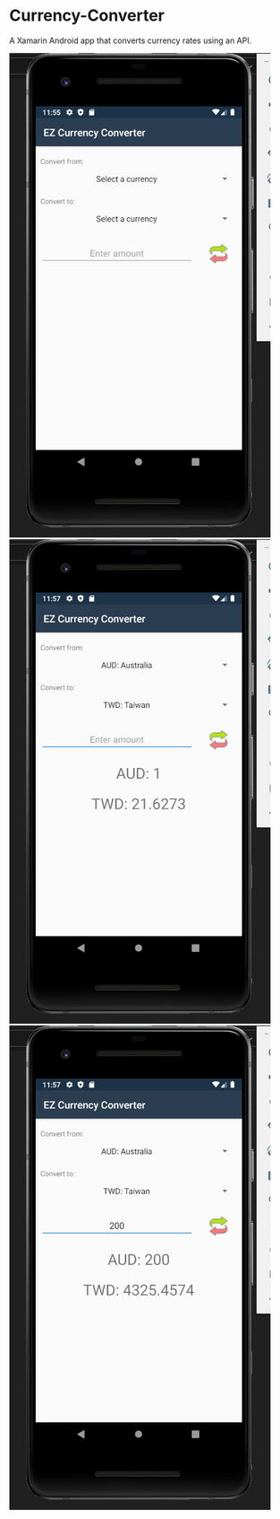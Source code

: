 # Currency-Converter
A Xamarin Android app that converts currency rates using an API.

![alt text](/Screenshots/SS1.png)
![alt text](/Screenshots/SS2.png)
![alt text](/Screenshots/SS3.png)
